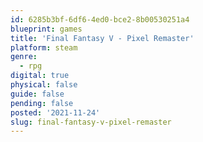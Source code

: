 ```yaml
---
id: 6285b3bf-6df6-4ed0-bce2-8b00530251a4
blueprint: games
title: 'Final Fantasy V - Pixel Remaster'
platform: steam
genre:
  - rpg
digital: true
physical: false
guide: false
pending: false
posted: '2021-11-24'
slug: final-fantasy-v-pixel-remaster
---
```

